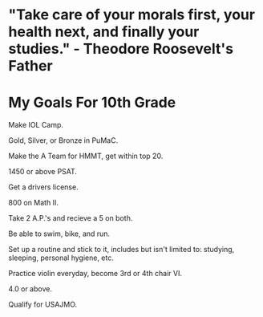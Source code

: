   
# "Take care of your morals first, your health next, and finally your studies." - Theodore Roosevelt's Father
# My Goals For 10th Grade 

Make IOL Camp.

Gold, Silver, or Bronze in PuMaC.

Make the A Team for HMMT, get within top 20.

1450 or above PSAT.

Get a drivers license.

800 on Math II.

Take 2 A.P.'s and recieve a 5 on both.

Be able to swim, bike, and run.

Set up a routine and stick to it, includes but isn't limited to: studying, sleeping, personal hygiene, etc.

Practice violin everyday, become 3rd or 4th chair VI.

4.0 or above.

Qualify for USAJMO.


